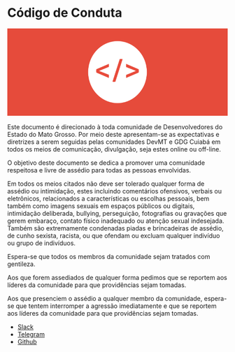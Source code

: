 # Código de Conduta

<img src="https://raw.githubusercontent.com/devmatogrosso/media/master/devmt-logo-github.png" height="200">

Este documento é direcionado à toda comunidade de Desenvolvedores do Estado do Mato Grosso. Por meio deste apresentam-se as expectativas e diretrizes a serem seguidas pelas comunidades DevMT e GDG Cuiabá em todos os meios de comunicação, divulgação, seja estes online ou off-line. 

O objetivo deste documento se dedica a promover uma comunidade respeitosa e livre de assédio para todas as pessoas envolvidas.

Em todos os meios citados não deve ser tolerado qualquer forma de assédio ou intimidação, estes incluindo comentários ofensivos, verbais ou eletrônicos, relacionados a características ou escolhas pessoais, bem também como imagens sexuais em espaços públicos ou digitais, intimidação deliberada, bullying, perseguição, fotografias ou gravações que gerem embaraço, contato físico inadequado ou atenção sexual indesejada. Também são extremamente condenadas piadas e brincadeiras de assédio, de cunho sexista, racista, ou que ofendam ou excluam qualquer indivíduo ou grupo de indivíduos.

Espera-se que todos os membros da comunidade sejam tratados com gentileza. 

Aos que forem assediados de qualquer forma pedimos que se reportem aos líderes da comunidade para que providências sejam tomadas. 

Aos que presenciem o assédio a qualquer membro da comunidade, espera-se que tentem interromper a agressão imediatamente e que se reportem aos líderes da comunidade para que providências sejam tomadas. 

* [Slack](http://drianoaz.slack.com)
* [Telegram](http://t.me/grupodrianoaz)
* [Github](https://github.com/drianoaz/visualg/issues)
